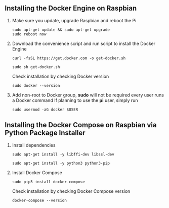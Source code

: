 ## Installing the Docker Engine on Raspbian

 1. Make sure you update, upgrade Raspbian and reboot the Pi
    ```
    sudo apt-get update && sudo apt-get upgrade
    sudo reboot now
    ```
 2. Download the convenience script and run script to install the Docker Engine
    ```
    curl -fsSL https://get.docker.com -o get-docker.sh
    ```
    ```
    sudo sh get-docker.sh
    ```
    Check installation by checking Docker version
    ```
    sudo docker --version
    ```
 3. Add non-root to Docker group, **sudo** will not be required every user runs a Docker command
    If planning to use the **pi** user, simply run
    ```
    sudo usermod -aG docker $USER
    ```

## Installing the Docker Compose on Raspbian via Python Package Installer

 1. Install dependencies
    ```
    sudo apt-get install -y libffi-dev libssl-dev
    ```
    ```
    sudo apt-get install -y python3 python3-pip
    ```
 2. Install Docker Compose
    ```
    sudo pip3 install docker-compose
    ```
    Check installation by checking Docker Compose version
    ```
    docker-compose --version
    ```
